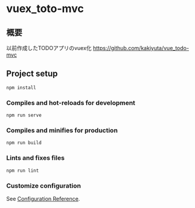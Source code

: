 # vuex_toto-mvc

## 概要

以前作成したTODOアプリのvuex化
https://github.com/kakiyuta/vue_todo-mvc

## Project setup
```
npm install
```

### Compiles and hot-reloads for development
```
npm run serve
```

### Compiles and minifies for production
```
npm run build
```

### Lints and fixes files
```
npm run lint
```

### Customize configuration
See [Configuration Reference](https://cli.vuejs.org/config/).
